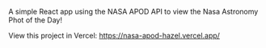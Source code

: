 A simple React app using the NASA APOD API to view the Nasa Astronomy Phot of the Day!


View this project in Vercel: https://nasa-apod-hazel.vercel.app/

